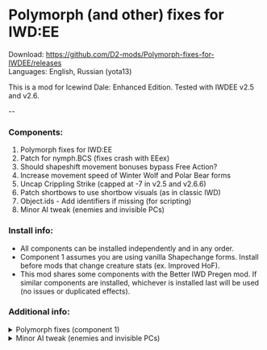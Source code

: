 # Polymorph (and other) fixes for IWD:EE

Download: https://github.com/D2-mods/Polymorph-fixes-for-IWDEE/releases  
Languages: English, Russian (yota13)

This is a mod for Icewind Dale: Enhanced Edition. Tested with IWDEE v2.5 and v2.6.

--

### Components:
1. Polymorph fixes for IWD:EE
2. Patch for nymph.BCS (fixes crash with EEex)
3. Should shapeshift movement bonuses bypass Free Action?
4. Increase movement speed of Winter Wolf and Polar Bear forms
5. Uncap Crippling Strike (capped at -7 in v2.5 and v2.6.6)
6. Patch shortbows to use shortbow visuals (as in classic IWD)
7. Object.ids - Add identifiers if missing (for scripting)
8. Minor AI tweak (enemies and invisible PCs)


### Install info:
- All components can be installed independently and in any order.
- Component 1 assumes you are using vanilla Shapechange forms. Install before mods that change creature stats (ex. Improved HoF).
- This mod shares some components with the Better IWD Pregen mod. If similar components are installed, whichever is installed last will be used (no issues or duplicated effects).


### Additional info:

<details>
  <summary>Polymorph fixes (component 1)</summary>
  
---

NOTE: Skipped if EE Fixpack is installed.

**Polymorph Self**
- Removed permanent Haste from Winter Wolf, Boring Beetle, and Polar Bear.

**Shapechange**
- Giant Troll Strength changed from 18 to 18/00 to match description.
- Water Elemental weapon damage changed from 1d8 to 4d8 (same as Druid form).
- Text edits: Consistent layouts and accurate stats.

**Psionic Blast (mind flayer ability)**
- Added missing description (for IWDEE v2.5).
- Stun duration changed to 5 rounds to match description.
- Can be used at will, while in mind flayer form.
- The rest of the effects are based on the v2.6 version.

---

</details>


<details>
  <summary>Minor AI tweak (enemies and invisible PCs)</summary>
  
---

#### Info:
  
Some enemy groups in the unmodded game will walk to and surround Player1 (first character created) if the entire party is invisible or offscreen. This prevents Player1 from moving.

This tweak changes it so that these enemies will instead walk or stand around randomly. For certain battles, enemies will still walk towards the party, but they won't surround Player1 anymore.

This will only patch official scripts included with the game.

---

</details>